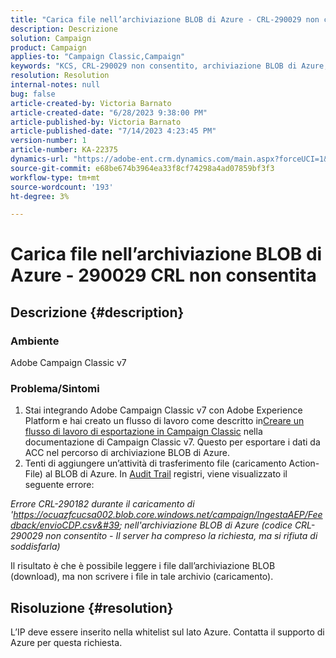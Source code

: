 ```yaml
---
title: "Carica file nell’archiviazione BLOB di Azure - CRL-290029 non consentito"
description: Descrizione
solution: Campaign
product: Campaign
applies-to: "Campaign Classic,Campaign"
keywords: "KCS, CRL-290029 non consentito, archiviazione BLOB di Azure, Campaign, Campaign Classic, Adobe Experience Platform"
resolution: Resolution
internal-notes: null
bug: false
article-created-by: Victoria Barnato
article-created-date: "6/28/2023 9:38:00 PM"
article-published-by: Victoria Barnato
article-published-date: "7/14/2023 4:23:45 PM"
version-number: 1
article-number: KA-22375
dynamics-url: "https://adobe-ent.crm.dynamics.com/main.aspx?forceUCI=1&pagetype=entityrecord&etn=knowledgearticle&id=55d8b00c-fc15-ee11-8f6e-6045bd006239"
source-git-commit: e68be674b3964ea33f8cf74298a4ad07859bf3f3
workflow-type: tm+mt
source-wordcount: '193'
ht-degree: 3%

---
```


# Carica file nell’archiviazione BLOB di Azure - 290029 CRL non consentita

## Descrizione {#description}


### Ambiente

Adobe Campaign Classic v7

### Problema/Sintomi

1. Stai integrando Adobe Campaign Classic v7 con Adobe Experience Platform e hai creato un flusso di lavoro come descritto in[Creare un flusso di lavoro di esportazione in Campaign Classic](https://experienceleague.adobe.com/docs/campaign-classic/using/integrating-with-adobe-experience-cloud/aep-sources-destinations/export-campaign-data.html?lang=en#create-an-export-workflow-in-campaign-classic) nella documentazione di Campaign Classic v7. Questo per esportare i dati da ACC nel percorso di archiviazione BLOB di Azure.
2. Tenti di aggiungere un’attività di trasferimento file (caricamento Action-File) al BLOB di Azure. In [Audit Trail](https://experienceleague.adobe.com/docs/campaign-classic-learn/tutorials/monitoring/audit-trail.html?lang=en) registri, viene visualizzato il seguente errore:


*Errore CRL-290182 durante il caricamento di &#39;https://ocuazfcucsa002.blob.core.windows.net/campaign/IngestaAEP/Feedback/envioCDP.csv&#39; nell&#39;archiviazione BLOB di Azure (codice CRL-290029 non consentito - Il server ha compreso la richiesta, ma si rifiuta di soddisfarla)*

Il risultato è che è possibile leggere i file dall’archiviazione BLOB (download), ma non scrivere i file in tale archivio (caricamento).


## Risoluzione {#resolution}


L’IP deve essere inserito nella whitelist sul lato Azure. Contatta il supporto di Azure per questa richiesta.
